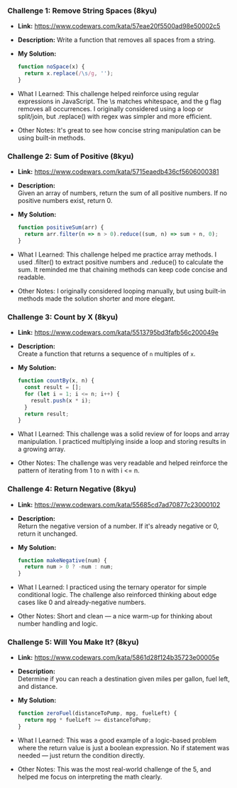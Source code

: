 ### Challenge 1: Remove String Spaces (8kyu)

- **Link:** https://www.codewars.com/kata/57eae20f5500ad98e50002c5
- **Description:** Write a function that removes all spaces from a string.
- **My Solution:**
  ```js
  function noSpace(x) {
    return x.replace(/\s/g, '');
  }

- What I Learned:
This challenge helped reinforce using regular expressions in JavaScript. The \s matches whitespace, and the g flag removes all occurrences. I originally considered using a loop or split/join, but .replace() with regex was simpler and more efficient.

- Other Notes:
It's great to see how concise string manipulation can be using built-in methods.

### Challenge 2: Sum of Positive (8kyu)

- **Link:** https://www.codewars.com/kata/5715eaedb436cf5606000381
- **Description:**  
  Given an array of numbers, return the sum of all positive numbers. If no positive numbers exist, return 0.

- **My Solution:**
  ```js
  function positiveSum(arr) {
    return arr.filter(n => n > 0).reduce((sum, n) => sum + n, 0);
  }

- What I Learned:
This challenge helped me practice array methods. I used .filter() to extract positive numbers and .reduce() to calculate the sum. It reminded me that chaining methods can keep code concise and readable.

- Other Notes:
I originally considered looping manually, but using built-in methods made the solution shorter and more elegant.

### Challenge 3: Count by X (8kyu)

- **Link:** https://www.codewars.com/kata/5513795bd3fafb56c200049e
- **Description:**  
  Create a function that returns a sequence of `n` multiples of `x`.

- **My Solution:**
  ```js
  function countBy(x, n) {
    const result = [];
    for (let i = 1; i <= n; i++) {
      result.push(x * i);
    }
    return result;
  }

- What I Learned:
This challenge was a solid review of for loops and array manipulation. I practiced multiplying inside a loop and storing results in a growing array.

- Other Notes:
The challenge was very readable and helped reinforce the pattern of iterating from 1 to n with i <= n.

### Challenge 4: Return Negative (8kyu)

- **Link:** https://www.codewars.com/kata/55685cd7ad70877c23000102
- **Description:**  
  Return the negative version of a number. If it's already negative or 0, return it unchanged.

- **My Solution:**
  ```js
  function makeNegative(num) {
    return num > 0 ? -num : num;
  }

- What I Learned:
I practiced using the ternary operator for simple conditional logic. The challenge also reinforced thinking about edge cases like 0 and already-negative numbers.

- Other Notes:
Short and clean — a nice warm-up for thinking about number handling and logic.

### Challenge 5: Will You Make It? (8kyu)

- **Link:** https://www.codewars.com/kata/5861d28f124b35723e00005e
- **Description:**  
  Determine if you can reach a destination given miles per gallon, fuel left, and distance.

- **My Solution:**
  ```js
  function zeroFuel(distanceToPump, mpg, fuelLeft) {
    return mpg * fuelLeft >= distanceToPump;
  }

- What I Learned:
This was a good example of a logic-based problem where the return value is just a boolean expression. No if statement was needed — just return the condition directly.

- Other Notes:
This was the most real-world challenge of the 5, and helped me focus on interpreting the math clearly.